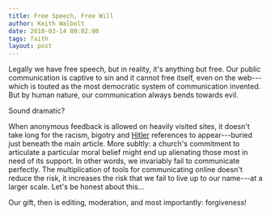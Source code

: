 ```yaml
---
title: Free Speech, Free Will
author: Keith Walbolt
date: 2010-03-14 00:02:00
tags: faith 
layout: post
---
```


Legally we have free speech, but in reality, it's anything but free. Our
public communication is captive to sin and it cannot free itself, even
on the web---which is touted as the most democratic system of
communication invented. But by human nature, our communication always
bends towards evil.

Sound dramatic?

When anonymous feedback is allowed on heavily visited sites, it doesn't
take long for the racism, bigotry and
[Hitler](http://en.wikipedia.org/wiki/Godwin%27s_law) references to
appear---buried just beneath the main article. More subltly: a church's
commitment to articulate a particular moral belief might end up
alienating those most in need of its support. In other words, we
invariably fail to communicate perfectly. The multiplication of tools
for communicating online doesn't reduce the risk, it increases the risk
that we fail to live up to our name---at a larger scale. Let's be honest
about this...

Our gift, then is editing, moderation, and most importantly: 
forgiveness!
